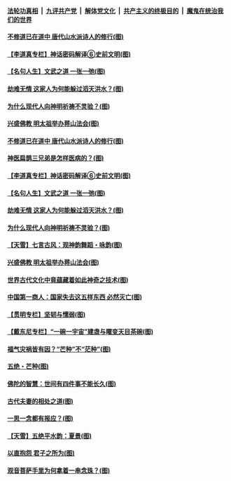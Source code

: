 ####  [法轮功真相](../../../../basic/blob/master/README.md?t=06092101) &nbsp;|&nbsp; [九评共产党](../../../../9ping.md/blob/master/README.md?t=06092101) &nbsp;|&nbsp; [解体党文化](../../../../jtdwh.md/blob/master/README.md?t=06092101)  &nbsp;|&nbsp; [共产主义的终极目的](../../../../gczydzjmd.md/blob/master/README.md?t=06092101) &nbsp;|&nbsp; [魔鬼在统治我们的世界](../../../../mgztzwmdsj.md/blob/master/README.md?t=06092101) 

#### [不修道已在道中 唐代山水派诗人的修行(图)](../pages/p7/935677.md?t=06092101) 

#### [【李道真专栏】神话密码解译⑥史前文明(图)](../pages/p7/935590.md?t=06092101) 

#### [【名句人生】文武之道 一张一弛(图)](../pages/p7/935860.md?t=06092101) 

#### [劫难无情 这家人为何能躲过滔天洪水？(图)](../pages/p7/935771.md?t=06092101) 

#### [为什么现代人向神明祈祷不灵验？(图)](../pages/p7/935481.md?t=06092101) 

#### [兴盛佛教 明太祖举办蒋山法会(图)](../pages/p7/935483.md?t=06092101) 

#### [不修道已在道中 唐代山水派诗人的修行(图)](../pages/p7/935677.md?t=06092101) 

#### [神医扁鹊三兄弟是怎样医病的？(图)](../pages/p7/935863.md?t=06092101) 

#### [【李道真专栏】神话密码解译⑥史前文明(图)](../pages/p7/935590.md?t=06092101) 

#### [【名句人生】文武之道 一张一弛(图)](../pages/p7/935860.md?t=06092101) 

#### [劫难无情 这家人为何能躲过滔天洪水？(图)](../pages/p7/935771.md?t=06092101) 

#### [为什么现代人向神明祈祷不灵验？(图)](../pages/p7/935481.md?t=06092101) 

#### [【天雪】七言古风：观神韵舞蹈・咏韵(图)](../pages/p7/935584.md?t=06092101) 

#### [兴盛佛教 明太祖举办蒋山法会(图)](../pages/p7/935483.md?t=06092101) 

#### [世界古代文化中竟蕴藏着如此神奇之技术(图)](../pages/p7/935472.md?t=06092101) 

#### [中国第一商人：国家失去这五样东西 必然灭亡(图)](../pages/p7/935577.md?t=06092101) 

#### [【贯明专栏】坚韧与懦弱(图)](../pages/p7/935373.md?t=06092101) 

#### [【戴东尼专栏】“一碗一宇宙”建盏与曜变天目茶碗(图)](../pages/p7/933793.md?t=06092101) 

#### [福气灾祸皆有因？“芒种”不“茫种”(图)](../pages/p7/897588.md?t=06092101) 

#### [五绝・芒种(图)](../pages/p7/935583.md?t=06092101) 

#### [佛陀的智慧：世间有四件事不能长久(图)](../pages/p7/935487.md?t=06092101) 

#### [古代夫妻的相处之道(图)](../pages/p7/935162.md?t=06092101) 

#### [一思一念都有报应？(图)](../pages/p7/935469.md?t=06092101) 

#### [【天雪】五绝平水韵：夏景(图)](../pages/p7/935368.md?t=06092101) 

#### [以直抱怨 君子之所为(图)](../pages/p7/935160.md?t=06092101) 

#### [观音菩萨手里为何拿着一串念珠？(图)](../pages/p7/935287.md?t=06092101) 

